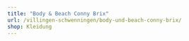 ```yaml
---
title: "Body & Beach Conny Brix"
url: /villingen-schwenningen/body-und-beach-conny-brix/
shop: Kleidung
---
```

